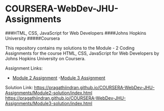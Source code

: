 # COURSERA-WebDev-JHU-Assignments
###HTML, CSS, JavaScript for Web Developers 
####Johns Hopkins University 
#####Coursera

This repository contains my solutions to the Module - 2 Coding Assignments for the course HTML, CSS, JavaScript for Web Developers by Johns Hopkins University on Coursera.

Assignment Links:
- [Module 2 Assignment](http://goo.gl/4Blt4G)
-[Module 3 Assignment](http://bit.ly/1mKZzJ5)

Solution Link:
https://pragathiindran.github.io/COURSERA-WebDev-JHU-Assignments/Module2-solution/index.html
https://pragathiindran.github.io/COURSERA-WebDev-JHU-Assignments/Module3-solution/index.html
